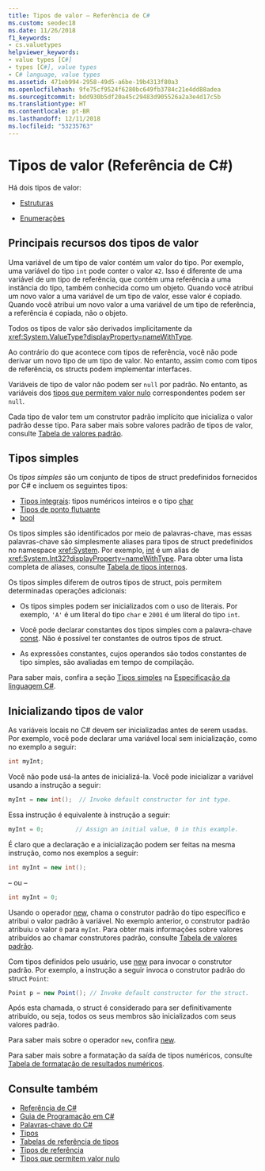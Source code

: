 ```yaml
---
title: Tipos de valor – Referência de C#
ms.custom: seodec18
ms.date: 11/26/2018
f1_keywords:
- cs.valuetypes
helpviewer_keywords:
- value types [C#]
- types [C#], value types
- C# language, value types
ms.assetid: 471eb994-2958-49d5-a6be-19b4313f80a3
ms.openlocfilehash: 9fe75cf9524f6280bc649fb3784c21e4dd88adea
ms.sourcegitcommit: bdd930b5df20a45c29483d905526a2a3e4d17c5b
ms.translationtype: HT
ms.contentlocale: pt-BR
ms.lasthandoff: 12/11/2018
ms.locfileid: "53235763"
---
```

# <a name="value-types-c-reference"></a>Tipos de valor (Referência de C#)

Há dois tipos de valor:

- [Estruturas](struct.md)

- [Enumerações](enum.md)

## <a name="main-features-of-value-types"></a>Principais recursos dos tipos de valor

Uma variável de um tipo de valor contém um valor do tipo. Por exemplo, uma variável do tipo `int` pode conter o valor `42`. Isso é diferente de uma variável de um tipo de referência, que contém uma referência a uma instância do tipo, também conhecida como um objeto. Quando você atribui um novo valor a uma variável de um tipo de valor, esse valor é copiado. Quando você atribui um novo valor a uma variável de um tipo de referência, a referência é copiada, não o objeto.

Todos os tipos de valor são derivados implicitamente da <xref:System.ValueType?displayProperty=nameWithType>.  
  
Ao contrário do que acontece com tipos de referência, você não pode derivar um novo tipo de um tipo de valor. No entanto, assim como com tipos de referência, os structs podem implementar interfaces.  
  
Variáveis de tipo de valor não podem ser `null` por padrão. No entanto, as variáveis dos [tipos que permitem valor nulo](../../../csharp/programming-guide/nullable-types/index.md) correspondentes podem ser `null`.
  
Cada tipo de valor tem um construtor padrão implícito que inicializa o valor padrão desse tipo. Para saber mais sobre valores padrão de tipos de valor, consulte [Tabela de valores padrão](default-values-table.md).  
  
## <a name="simple-types"></a>Tipos simples

Os *tipos simples* são um conjunto de tipos de struct predefinidos fornecidos por C# e incluem os seguintes tipos:

- [Tipos integrais](integral-types-table.md): tipos numéricos inteiros e o tipo [char](char.md)
- [Tipos de ponto flutuante](floating-point-types-table.md)
- [bool](bool.md)

Os tipos simples são identificados por meio de palavras-chave, mas essas palavras-chave são simplesmente aliases para tipos de struct predefinidos no namespace <xref:System>. Por exemplo, [int](int.md) é um alias de <xref:System.Int32?displayProperty=nameWithType>. Para obter uma lista completa de aliases, consulte [Tabela de tipos internos](built-in-types-table.md).

Os tipos simples diferem de outros tipos de struct, pois permitem determinadas operações adicionais:

- Os tipos simples podem ser inicializados com o uso de literais. Por exemplo, `'A'` é um literal do tipo `char` e `2001` é um literal do tipo `int`.

- Você pode declarar constantes dos tipos simples com a palavra-chave [const](const.md). Não é possível ter constantes de outros tipos de struct.

- As expressões constantes, cujos operandos são todos constantes de tipo simples, são avaliadas em tempo de compilação.

Para saber mais, confira a seção [Tipos simples](~/_csharplang/spec/types.md#simple-types) na [Especificação da linguagem C#](../language-specification/index.md).
  
## <a name="initializing-value-types"></a>Inicializando tipos de valor

 As variáveis locais no C# devem ser inicializadas antes de serem usadas. Por exemplo, você pode declarar uma variável local sem inicialização, como no exemplo a seguir:  
  
```csharp  
int myInt;  
```  
  
 Você não pode usá-la antes de inicializá-la. Você pode inicializar a variável usando a instrução a seguir:  
  
```csharp  
myInt = new int();  // Invoke default constructor for int type.  
```  
  
 Essa instrução é equivalente à instrução a seguir:  
  
```csharp  
myInt = 0;         // Assign an initial value, 0 in this example.  
```  
  
 É claro que a declaração e a inicialização podem ser feitas na mesma instrução, como nos exemplos a seguir:  
  
```csharp  
int myInt = new int();  
```  
  
 – ou –  
  
```csharp  
int myInt = 0;  
```  
  
 Usando o operador [new](new.md), chama o construtor padrão do tipo específico e atribui o valor padrão à variável. No exemplo anterior, o construtor padrão atribuiu o valor `0` para `myInt`. Para obter mais informações sobre valores atribuídos ao chamar construtores padrão, consulte [Tabela de valores padrão](default-values-table.md).  
  
 Com tipos definidos pelo usuário, use [new](new.md) para invocar o construtor padrão. Por exemplo, a instrução a seguir invoca o construtor padrão do struct `Point`:  
  
```csharp  
Point p = new Point(); // Invoke default constructor for the struct.  
```  
  
 Após esta chamada, o struct é considerado para ser definitivamente atribuído, ou seja, todos os seus membros são inicializados com seus valores padrão.  
  
 Para saber mais sobre o operador `new`, confira [new](new.md).  
  
 Para saber mais sobre a formatação da saída de tipos numéricos, consulte [Tabela de formatação de resultados numéricos](formatting-numeric-results-table.md).  
  
## <a name="see-also"></a>Consulte também

- [Referência de C#](../index.md)  
- [Guia de Programação em C#](../../programming-guide/index.md)  
- [Palavras-chave do C#](index.md)  
- [Tipos](types.md)  
- [Tabelas de referência de tipos](reference-tables-for-types.md)  
- [Tipos de referência](reference-types.md)  
- [Tipos que permitem valor nulo](../../programming-guide/nullable-types/index.md)  
